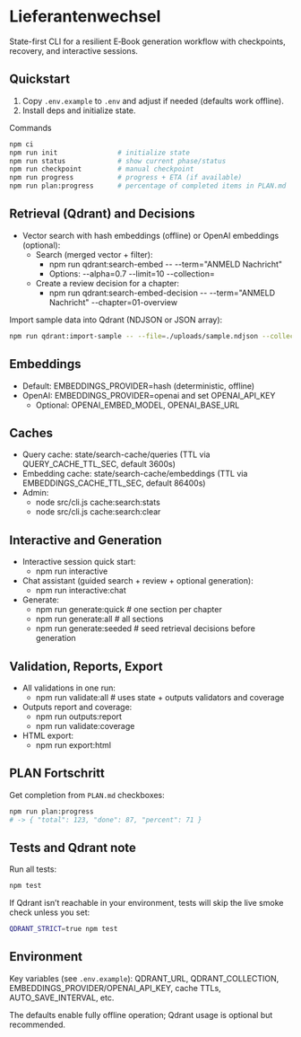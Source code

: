 # Lieferantenwechsel

State-first CLI for a resilient E‑Book generation workflow with checkpoints, recovery, and interactive sessions.

## Quickstart

1) Copy `.env.example` to `.env` and adjust if needed (defaults work offline).
2) Install deps and initialize state.

Commands

```bash
npm ci
npm run init               # initialize state
npm run status             # show current phase/status
npm run checkpoint         # manual checkpoint
npm run progress           # progress + ETA (if available)
npm run plan:progress      # percentage of completed items in PLAN.md
```

## Retrieval (Qdrant) and Decisions

- Vector search with hash embeddings (offline) or OpenAI embeddings (optional):
	- Search (merged vector + filter):
		- npm run qdrant:search-embed -- --term="ANMELD Nachricht"
		- Options: --alpha=0.7 --limit=10 --collection=<name>
	- Create a review decision for a chapter:
		- npm run qdrant:search-embed-decision -- --term="ANMELD Nachricht" --chapter=01-overview

Import sample data into Qdrant (NDJSON or JSON array):

```bash
npm run qdrant:import-sample -- --file=./uploads/sample.ndjson --collection=willi
```

## Embeddings

- Default: EMBEDDINGS_PROVIDER=hash (deterministic, offline)
- OpenAI: EMBEDDINGS_PROVIDER=openai and set OPENAI_API_KEY
	- Optional: OPENAI_EMBED_MODEL, OPENAI_BASE_URL

## Caches

- Query cache: state/search-cache/queries (TTL via QUERY_CACHE_TTL_SEC, default 3600s)
- Embedding cache: state/search-cache/embeddings (TTL via EMBEDDINGS_CACHE_TTL_SEC, default 86400s)
- Admin:
	- node src/cli.js cache:search:stats
	- node src/cli.js cache:search:clear

## Interactive and Generation

- Interactive session quick start:
	- npm run interactive
- Chat assistant (guided search + review + optional generation):
	- npm run interactive:chat
- Generate:
	- npm run generate:quick           # one section per chapter
	- npm run generate:all             # all sections
	- npm run generate:seeded          # seed retrieval decisions before generation

## Validation, Reports, Export

- All validations in one run:
	- npm run validate:all             # uses state + outputs validators and coverage
- Outputs report and coverage:
	- npm run outputs:report
	- npm run validate:coverage
- HTML export:
	- npm run export:html

## PLAN Fortschritt

Get completion from `PLAN.md` checkboxes:

```bash
npm run plan:progress
# -> { "total": 123, "done": 87, "percent": 71 }
```

## Tests and Qdrant note

Run all tests:

```bash
npm test
```

If Qdrant isn’t reachable in your environment, tests will skip the live smoke check unless you set:

```bash
QDRANT_STRICT=true npm test
```

## Environment

Key variables (see `.env.example`): QDRANT_URL, QDRANT_COLLECTION, EMBEDDINGS_PROVIDER/OPENAI_API_KEY, cache TTLs, AUTO_SAVE_INTERVAL, etc.

The defaults enable fully offline operation; Qdrant usage is optional but recommended.
